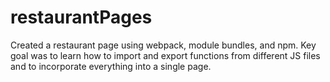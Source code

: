 # restaurantPages
Created a restaurant page using webpack, module bundles, and npm. Key goal was to learn how to import and export functions from different JS files and to incorporate everything into a single page.
